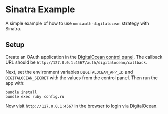 # Sinatra Example

A simple example of how to use `omniauth-digitalocean` strategy with Sinatra.

## Setup

Create an OAuth application in the [DigitalOcean control panel](https://cloud.digitalocean.com/account/api/applications).
The callback URL should be `http://127.0.0.1:4567/auth/digitalocean/callback`.

Next, set the environment variables `DIGITALOCEAN_APP_ID`
and `DIGITALOCEAN_SECRET` with the values from the control panel. Then run the
app with:

    bundle install
    bundle exec ruby config.ru

Now visit `http://127.0.0.1:4567` in the browser to login via DigitalOcean.
